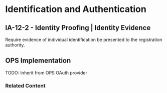 # Identification and Authentication
## IA-12-2 - Identity Proofing | Identity Evidence

Require evidence of individual identification be presented to the registration authority.

## OPS Implementation

TODO: Inherit from OPS OAuth provider

### Related Content
